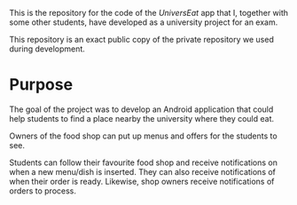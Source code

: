 This is the repository for the code of the *UniversEat* app that I, together with some other students, have developed as a university project for an exam.

This repository is an exact public copy of the private repository we used during development.

# Purpose
The goal of the project was to develop an Android application that could help students to find a place nearby the university where they could eat.

Owners of the food shop can put up menus and offers for the students to see.

Students can follow their favourite food shop and receive notifications on when a new menu/dish is inserted. They can also receive notifications of when their order is ready. Likewise, shop owners receive notifications of orders to process.
